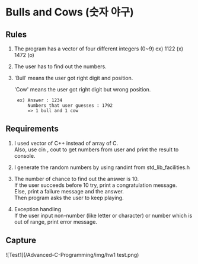 # Bulls and Cows (숫자 야구)

## Rules
1. The program has a vector of four different integers (0~9)
ex) 1122 (x) 1472 (o)

2. The user has to find out the numbers.

3. 'Bull' means the user got right digit and position. 
   
   'Cow' means the user got right digit but wrong position.
   
        ex) Answer : 1234
            Numbers that user guesses : 1792     
            => 1 bull and 1 cow 
         
         
## Requirements
1. I used vector of C++ instead of array of C.<br/>Also, use cin , cout to get numbers from user and print the result to console.
2. I generate the random numbers by using randint from std_lib_facilities.h 
3. The number of chance to find out the answer is 10.<br/>If the user succeeds before 10 try, print a congratulation message.<br/>Else, print a failure message and the answer.<br/> Then program asks the user to keep playing. 


4. Exception handling<br/>If the user input non-number (like letter or character) or number which is out of range, print error message. 


## Capture
![Test1](/Advanced-C-Programming/img/hw1 test.png)
